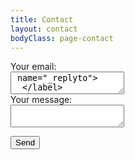 ```yaml
---
title: Contact
layout: contact
bodyClass: page-contact
---
```


<form
  action="https://formspree.io/f/xknparko"
  method="POST"
>
  <label>
    Your email:
    <br>
    <textarea name="message"> name="_replyto">
  </label>
  <br>
    <label>
    Your Phone Number:
    <br>
    <textarea name="message"></textarea>
  </label>
  <br>
  <label>
    Your message:
    <br>
    <textarea name="message"></textarea>
  </label>
  <br>

  <!-- your other form fields go here -->

  <button type="submit">Send</button>
</form>
